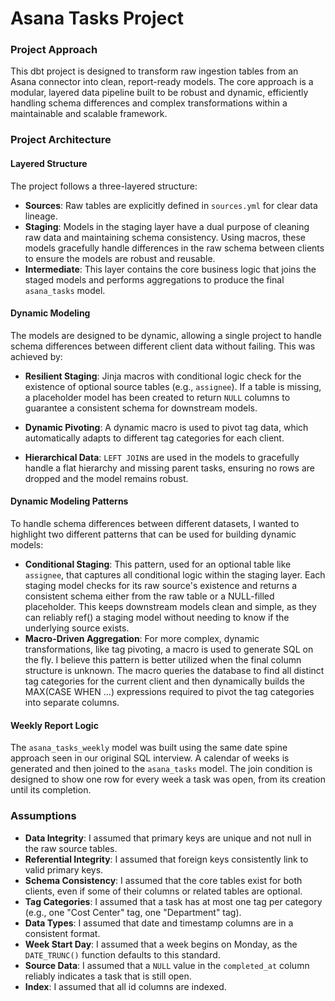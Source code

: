 # Asana Tasks Project

### Project Approach

This dbt project is designed to transform raw ingestion tables from an Asana connector into clean, report-ready models. The core approach is a modular, layered data pipeline built to be robust and dynamic, efficiently handling schema differences and complex transformations within a maintainable and scalable framework.

### Project Architecture

#### Layered Structure

The project follows a three-layered structure:

- **Sources**: Raw tables are explicitly defined in `sources.yml` for clear data lineage.
- **Staging**: Models in the staging layer have a dual purpose of cleaning raw data and maintaining schema consistency. Using macros, these models gracefully handle differences in the raw schema between clients to ensure the models are robust and reusable.
- **Intermediate**: This layer contains the core business logic that joins the staged models and performs aggregations to produce the final `asana_tasks` model.

#### Dynamic Modeling

The models are designed to be dynamic, allowing a single project to handle schema differences between different client data without failing. This was achieved by:

- **Resilient Staging**: Jinja macros with conditional logic check for the existence of optional source tables (e.g., `assignee`). If a table is missing, a placeholder model has been created to return `NULL` columns to guarantee a consistent schema for downstream models.
- **Dynamic Pivoting**: A dynamic macro is used to pivot tag data, which automatically adapts to different tag categories for each client.

- **Hierarchical Data**: `LEFT JOIN`s are used in the models to gracefully handle a flat hierarchy and missing parent tasks, ensuring no rows are dropped and the model remains robust.

#### Dynamic Modeling Patterns

To handle schema differences between different datasets, I wanted to highlight two different patterns that can be used for building dynamic models:

- **Conditional Staging**: This pattern, used for an optional table like `assignee`, that captures all conditional logic within the staging layer. Each staging model checks for its raw source's existence and returns a consistent schema either from the raw table or a NULL-filled placeholder. This keeps downstream models clean and simple, as they can reliably ref() a staging model without needing to know if the underlying source exists.
- **Macro-Driven Aggregation**: For more complex, dynamic transformations, like tag pivoting, a macro is used to generate SQL on the fly. I believe this pattern is better utilized when the final column structure is unknown. The macro queries the database to find all distinct tag categories for the current client and then dynamically builds the MAX(CASE WHEN ...) expressions required to pivot the tag categories into separate columns.

#### Weekly Report Logic

The `asana_tasks_weekly` model was built using the same date spine approach seen in our original SQL interview. A calendar of weeks is generated and then joined to the `asana_tasks` model. The join condition is designed to show one row for every week a task was open, from its creation until its completion.

### Assumptions

- **Data Integrity**: I assumed that primary keys are unique and not null in the raw source tables.
- **Referential Integrity**: I assumed that foreign keys consistently link to valid primary keys.
- **Schema Consistency**: I assumed that the core tables exist for both clients, even if some of their columns or related tables are optional.
- **Tag Categories**: I assumed that a task has at most one tag per category (e.g., one "Cost Center" tag, one "Department" tag).
- **Data Types**: I assumed that date and timestamp columns are in a consistent format.
- **Week Start Day**: I assumed that a week begins on Monday, as the `DATE_TRUNC()` function defaults to this standard.
- **Source Data**: I assumed that a `NULL` value in the `completed_at` column reliably indicates a task that is still open.
- **Index**: I assumed that all id columns are indexed.

